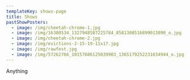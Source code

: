 ```yaml
---
templateKey: shows-page
title: Shows
pastShowPosters:
  - image: /img/cheetah-chrome-1.jpg
  - image: /img/16300534_1327948587225784_8581308516899013090_o.jpg
  - image: /img/cheetah-chrome-2.jpg
  - image: /img/evictions-2-15-19-11x17.jpg
  - image: /img/rawfest.jpg
  - image: /img/57262766_10157606125039903_1365179252231634944_o.jpg
---
```

Anything
